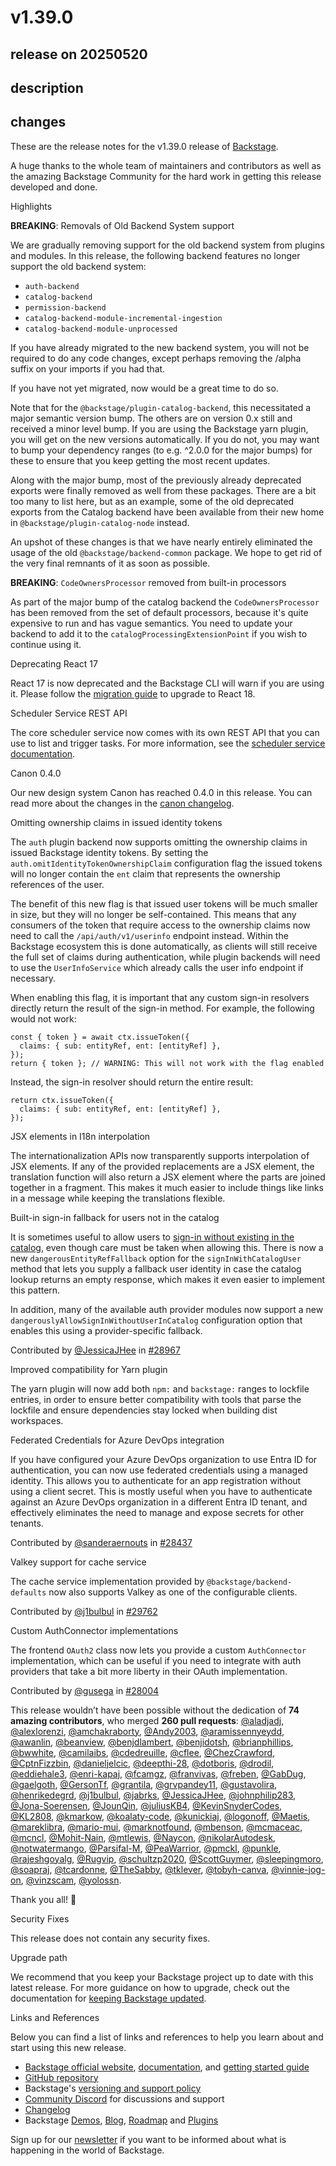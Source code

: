 # v1.39.0

## release on 20250520
## description
## changes
These are the release notes for the v1.39.0 release of <a href="https://backstage.io/" rel="nofollow">Backstage</a>.

A huge thanks to the whole team of maintainers and contributors as well as the amazing Backstage Community for the hard work in getting this release developed and done.

Highlights

<strong>BREAKING</strong>: Removals of Old Backend System support

We are gradually removing support for the old backend system from plugins and modules. In this release, the following backend features no longer support the old backend system:

* <code>auth-backend</code>
* <code>catalog-backend</code>
* <code>permission-backend</code>
* <code>catalog-backend-module-incremental-ingestion</code>
* <code>catalog-backend-module-unprocessed</code>

If you have already migrated to the new backend system, you will not be required to do any code changes, except perhaps removing the /alpha suffix on your imports if you had that.

If you have not yet migrated, now would be a great time to do so.

Note that for the <code>@backstage/plugin-catalog-backend</code>, this necessitated a major semantic version bump. The others are on version 0.x still and received a minor level bump. If you are using the Backstage yarn plugin, you will get on the new versions automatically. If you do not, you may want to bump your dependency ranges (to e.g. ^2.0.0 for the major bumps) for these to ensure that you keep getting the most recent updates.

Along with the major bump, most of the previously already deprecated exports were finally removed as well from these packages. There are a bit too many to list here, but as an example, some of the old deprecated exports from the Catalog backend have been available from their new home in <code>@backstage/plugin-catalog-node</code> instead.

An upshot of these changes is that we have nearly entirely eliminated the usage of the old <code>@backstage/backend-common</code> package. We hope to get rid of the very final remnants of it as soon as possible.

<strong>BREAKING</strong>: <code>CodeOwnersProcessor</code> removed from built-in processors

As part of the major bump of the catalog backend the <code>CodeOwnersProcessor</code> has been removed from the set of default processors, because it's quite expensive to run and has vague semantics. You need to update your backend to add it to the <code>catalogProcessingExtensionPoint</code> if you wish to continue using it.

Deprecating React 17

React 17 is now deprecated and the Backstage CLI will warn if you are using it. Please follow the <a href="https://backstage.io/docs/tutorials/react18-migration/" rel="nofollow">migration guide</a> to upgrade to React 18.

Scheduler Service REST API

The core scheduler service now comes with its own REST API that you can use to list and trigger tasks. For more information, see the <a href="https://backstage.io/docs/backend-system/core-services/scheduler" rel="nofollow">scheduler service documentation</a>.

Canon 0.4.0

Our new design system Canon has reached 0.4.0 in this release. You can read more about the changes in the <a href="https://canon.backstage.io/releases" rel="nofollow">canon changelog</a>.

Omitting ownership claims in issued identity tokens

The <code>auth</code> plugin backend now supports omitting the ownership claims in issued Backstage identity tokens. By setting the <code>auth.omitIdentityTokenOwnershipClaim</code> configuration flag the issued tokens will no longer contain the <code>ent</code> claim that represents the ownership references of the user.

The benefit of this new flag is that issued user tokens will be much smaller in size, but they will no longer be self-contained. This means that any consumers of the token that require access to the ownership claims now need to call the <code>/api/auth/v1/userinfo</code> endpoint instead. Within the Backstage ecosystem this is done automatically, as clients will still receive the full set of claims during authentication, while plugin backends will need to use the <code>UserInfoService</code> which already calls the user info endpoint if necessary.

When enabling this flag, it is important that any custom sign-in resolvers directly return the result of the sign-in method. For example, the following would not work:

    const { token } = await ctx.issueToken({
      claims: { sub: entityRef, ent: [entityRef] },
    });
    return { token }; // WARNING: This will not work with the flag enabled

Instead, the sign-in resolver should return the entire result:

    return ctx.issueToken({
      claims: { sub: entityRef, ent: [entityRef] },
    });

JSX elements in I18n interpolation

The internationalization APIs now transparently supports interpolation of JSX elements. If any of the provided replacements are a JSX element, the translation function will also return a JSX element where the parts are joined together in a fragment. This makes it much easier to include things like links in a message while keeping the translations flexible.

Built-in sign-in fallback for users not in the catalog

It is sometimes useful to allow users to <a href="https://backstage.io/docs/auth/identity-resolver#sign-in-without-users-in-the-catalog" rel="nofollow">sign-in without existing in the catalog</a>, even though care must be taken when allowing this. There is now a new <code>dangerousEntityRefFallback</code> option for the <code>signInWithCatalogUser</code> method that lets you supply a fallback user identity in case the catalog lookup returns an empty response, which makes it even easier to implement this pattern.

In addition, many of the available auth provider modules now support a new <code>dangerouslyAllowSignInWithoutUserInCatalog</code> configuration option that enables this using a provider-specific fallback.

Contributed by <a href="https://github.com/JessicaJHee">@JessicaJHee</a> in <a href="https://github.com/backstage/backstage/pull/28967" data-hovercard-type="pull_request" data-hovercard-url="/backstage/backstage/pull/28967/hovercard">#28967</a>

Improved compatibility for Yarn plugin

The yarn plugin will now add both <code>npm:</code> and <code>backstage:</code> ranges to lockfile entries, in order to ensure better compatibility with tools that parse the lockfile and ensure dependencies stay locked when building dist workspaces.

Federated Credentials for Azure DevOps integration

If you have configured your Azure DevOps organization to use Entra ID for authentication, you can now use federated credentials using a managed identity. This allows you to authenticate for an app registration without using a client secret. This is mostly useful when you have to authenticate against an Azure DevOps organization in a different Entra ID tenant, and effectively eliminates the need to manage and expose secrets for other tenants.

Contributed by <a href="https://github.com/sanderaernouts">@sanderaernouts</a> in <a href="https://github.com/backstage/backstage/pull/28437" data-hovercard-type="pull_request" data-hovercard-url="/backstage/backstage/pull/28437/hovercard">#28437</a>

Valkey support for cache service

The cache service implementation provided by <code>@backstage/backend-defaults</code> now also supports Valkey as one of the configurable clients.

Contributed by <a href="https://github.com/j1bulbul">@j1bulbul</a> in <a href="https://github.com/backstage/backstage/pull/29762" data-hovercard-type="pull_request" data-hovercard-url="/backstage/backstage/pull/29762/hovercard">#29762</a>

Custom AuthConnector implementations

The frontend <code>OAuth2</code> class now lets you provide a custom <code>AuthConnector</code> implementation, which can be useful if you need to integrate with auth providers that take a bit more liberty in their OAuth implementation.

Contributed by <a href="https://github.com/gusega">@gusega</a> in <a href="https://github.com/backstage/backstage/pull/28004" data-hovercard-type="pull_request" data-hovercard-url="/backstage/backstage/pull/28004/hovercard">#28004</a>

This release wouldn’t have been possible without the dedication of <strong>74 amazing contributors</strong>, who merged <strong>260 pull requests</strong>: <a class="user-mention notranslate" data-hovercard-type="user" data-hovercard-url="/users/aladjadj/hovercard" data-octo-click="hovercard-link-click" data-octo-dimensions="link_type:self" href="https://github.com/aladjadj">@aladjadj</a>, <a class="user-mention notranslate" data-hovercard-type="user" data-hovercard-url="/users/alexlorenzi/hovercard" data-octo-click="hovercard-link-click" data-octo-dimensions="link_type:self" href="https://github.com/alexlorenzi">@alexlorenzi</a>, <a class="user-mention notranslate" data-hovercard-type="user" data-hovercard-url="/users/amchakraborty/hovercard" data-octo-click="hovercard-link-click" data-octo-dimensions="link_type:self" href="https://github.com/amchakraborty">@amchakraborty</a>, <a class="user-mention notranslate" data-hovercard-type="user" data-hovercard-url="/users/Andy2003/hovercard" data-octo-click="hovercard-link-click" data-octo-dimensions="link_type:self" href="https://github.com/Andy2003">@Andy2003</a>, <a class="user-mention notranslate" data-hovercard-type="user" data-hovercard-url="/users/aramissennyeydd/hovercard" data-octo-click="hovercard-link-click" data-octo-dimensions="link_type:self" href="https://github.com/aramissennyeydd">@aramissennyeydd</a>, <a class="user-mention notranslate" data-hovercard-type="user" data-hovercard-url="/users/awanlin/hovercard" data-octo-click="hovercard-link-click" data-octo-dimensions="link_type:self" href="https://github.com/awanlin">@awanlin</a>, <a class="user-mention notranslate" data-hovercard-type="user" data-hovercard-url="/users/beanview/hovercard" data-octo-click="hovercard-link-click" data-octo-dimensions="link_type:self" href="https://github.com/beanview">@beanview</a>, <a class="user-mention notranslate" data-hovercard-type="user" data-hovercard-url="/users/benjdlambert/hovercard" data-octo-click="hovercard-link-click" data-octo-dimensions="link_type:self" href="https://github.com/benjdlambert">@benjdlambert</a>, <a class="user-mention notranslate" data-hovercard-type="user" data-hovercard-url="/users/benjidotsh/hovercard" data-octo-click="hovercard-link-click" data-octo-dimensions="link_type:self" href="https://github.com/benjidotsh">@benjidotsh</a>, <a class="user-mention notranslate" data-hovercard-type="user" data-hovercard-url="/users/brianphillips/hovercard" data-octo-click="hovercard-link-click" data-octo-dimensions="link_type:self" href="https://github.com/brianphillips">@brianphillips</a>, <a class="user-mention notranslate" data-hovercard-type="user" data-hovercard-url="/users/bwwhite/hovercard" data-octo-click="hovercard-link-click" data-octo-dimensions="link_type:self" href="https://github.com/bwwhite">@bwwhite</a>, <a class="user-mention notranslate" data-hovercard-type="user" data-hovercard-url="/users/camilaibs/hovercard" data-octo-click="hovercard-link-click" data-octo-dimensions="link_type:self" href="https://github.com/camilaibs">@camilaibs</a>, <a class="user-mention notranslate" data-hovercard-type="user" data-hovercard-url="/users/cdedreuille/hovercard" data-octo-click="hovercard-link-click" data-octo-dimensions="link_type:self" href="https://github.com/cdedreuille">@cdedreuille</a>, <a class="user-mention notranslate" data-hovercard-type="user" data-hovercard-url="/users/cflee/hovercard" data-octo-click="hovercard-link-click" data-octo-dimensions="link_type:self" href="https://github.com/cflee">@cflee</a>, <a class="user-mention notranslate" data-hovercard-type="user" data-hovercard-url="/users/ChezCrawford/hovercard" data-octo-click="hovercard-link-click" data-octo-dimensions="link_type:self" href="https://github.com/ChezCrawford">@ChezCrawford</a>, <a class="user-mention notranslate" data-hovercard-type="user" data-hovercard-url="/users/CptnFizzbin/hovercard" data-octo-click="hovercard-link-click" data-octo-dimensions="link_type:self" href="https://github.com/CptnFizzbin">@CptnFizzbin</a>, <a class="user-mention notranslate" data-hovercard-type="user" data-hovercard-url="/users/danieljelcic/hovercard" data-octo-click="hovercard-link-click" data-octo-dimensions="link_type:self" href="https://github.com/danieljelcic">@danieljelcic</a>, <a class="user-mention notranslate" data-hovercard-type="user" data-hovercard-url="/users/deepthi-28/hovercard" data-octo-click="hovercard-link-click" data-octo-dimensions="link_type:self" href="https://github.com/deepthi-28">@deepthi-28</a>, <a class="user-mention notranslate" data-hovercard-type="user" data-hovercard-url="/users/dotboris/hovercard" data-octo-click="hovercard-link-click" data-octo-dimensions="link_type:self" href="https://github.com/dotboris">@dotboris</a>, <a class="user-mention notranslate" data-hovercard-type="user" data-hovercard-url="/users/drodil/hovercard" data-octo-click="hovercard-link-click" data-octo-dimensions="link_type:self" href="https://github.com/drodil">@drodil</a>, <a class="user-mention notranslate" data-hovercard-type="user" data-hovercard-url="/users/eddiehale3/hovercard" data-octo-click="hovercard-link-click" data-octo-dimensions="link_type:self" href="https://github.com/eddiehale3">@eddiehale3</a>, <a class="user-mention notranslate" data-hovercard-type="user" data-hovercard-url="/users/enri-kapaj/hovercard" data-octo-click="hovercard-link-click" data-octo-dimensions="link_type:self" href="https://github.com/enri-kapaj">@enri-kapaj</a>, <a class="user-mention notranslate" data-hovercard-type="user" data-hovercard-url="/users/fcamgz/hovercard" data-octo-click="hovercard-link-click" data-octo-dimensions="link_type:self" href="https://github.com/fcamgz">@fcamgz</a>, <a class="user-mention notranslate" data-hovercard-type="user" data-hovercard-url="/users/franvivas/hovercard" data-octo-click="hovercard-link-click" data-octo-dimensions="link_type:self" href="https://github.com/franvivas">@franvivas</a>, <a class="user-mention notranslate" data-hovercard-type="user" data-hovercard-url="/users/freben/hovercard" data-octo-click="hovercard-link-click" data-octo-dimensions="link_type:self" href="https://github.com/freben">@freben</a>, <a class="user-mention notranslate" data-hovercard-type="user" data-hovercard-url="/users/GabDug/hovercard" data-octo-click="hovercard-link-click" data-octo-dimensions="link_type:self" href="https://github.com/GabDug">@GabDug</a>, <a class="user-mention notranslate" data-hovercard-type="user" data-hovercard-url="/users/gaelgoth/hovercard" data-octo-click="hovercard-link-click" data-octo-dimensions="link_type:self" href="https://github.com/gaelgoth">@gaelgoth</a>, <a class="user-mention notranslate" data-hovercard-type="user" data-hovercard-url="/users/GersonTf/hovercard" data-octo-click="hovercard-link-click" data-octo-dimensions="link_type:self" href="https://github.com/GersonTf">@GersonTf</a>, <a class="user-mention notranslate" data-hovercard-type="user" data-hovercard-url="/users/grantila/hovercard" data-octo-click="hovercard-link-click" data-octo-dimensions="link_type:self" href="https://github.com/grantila">@grantila</a>, <a class="user-mention notranslate" data-hovercard-type="user" data-hovercard-url="/users/grvpandey11/hovercard" data-octo-click="hovercard-link-click" data-octo-dimensions="link_type:self" href="https://github.com/grvpandey11">@grvpandey11</a>, <a class="user-mention notranslate" data-hovercard-type="user" data-hovercard-url="/users/gustavolira/hovercard" data-octo-click="hovercard-link-click" data-octo-dimensions="link_type:self" href="https://github.com/gustavolira">@gustavolira</a>, <a class="user-mention notranslate" data-hovercard-type="user" data-hovercard-url="/users/henrikedegrd/hovercard" data-octo-click="hovercard-link-click" data-octo-dimensions="link_type:self" href="https://github.com/henrikedegrd">@henrikedegrd</a>, <a class="user-mention notranslate" data-hovercard-type="user" data-hovercard-url="/users/j1bulbul/hovercard" data-octo-click="hovercard-link-click" data-octo-dimensions="link_type:self" href="https://github.com/j1bulbul">@j1bulbul</a>, <a class="user-mention notranslate" data-hovercard-type="user" data-hovercard-url="/users/jabrks/hovercard" data-octo-click="hovercard-link-click" data-octo-dimensions="link_type:self" href="https://github.com/jabrks">@jabrks</a>, <a class="user-mention notranslate" data-hovercard-type="user" data-hovercard-url="/users/JessicaJHee/hovercard" data-octo-click="hovercard-link-click" data-octo-dimensions="link_type:self" href="https://github.com/JessicaJHee">@JessicaJHee</a>, <a class="user-mention notranslate" data-hovercard-type="user" data-hovercard-url="/users/johnphilip283/hovercard" data-octo-click="hovercard-link-click" data-octo-dimensions="link_type:self" href="https://github.com/johnphilip283">@johnphilip283</a>, <a class="user-mention notranslate" data-hovercard-type="user" data-hovercard-url="/users/Jona-Soerensen/hovercard" data-octo-click="hovercard-link-click" data-octo-dimensions="link_type:self" href="https://github.com/Jona-Soerensen">@Jona-Soerensen</a>, <a class="user-mention notranslate" data-hovercard-type="user" data-hovercard-url="/users/JounQin/hovercard" data-octo-click="hovercard-link-click" data-octo-dimensions="link_type:self" href="https://github.com/JounQin">@JounQin</a>, <a class="user-mention notranslate" data-hovercard-type="user" data-hovercard-url="/users/juliusKB4/hovercard" data-octo-click="hovercard-link-click" data-octo-dimensions="link_type:self" href="https://github.com/juliusKB4">@juliusKB4</a>, <a class="user-mention notranslate" data-hovercard-type="user" data-hovercard-url="/users/KevinSnyderCodes/hovercard" data-octo-click="hovercard-link-click" data-octo-dimensions="link_type:self" href="https://github.com/KevinSnyderCodes">@KevinSnyderCodes</a>, <a class="user-mention notranslate" data-hovercard-type="user" data-hovercard-url="/users/KL2808/hovercard" data-octo-click="hovercard-link-click" data-octo-dimensions="link_type:self" href="https://github.com/KL2808">@KL2808</a>, <a class="user-mention notranslate" data-hovercard-type="user" data-hovercard-url="/users/kmarkow/hovercard" data-octo-click="hovercard-link-click" data-octo-dimensions="link_type:self" href="https://github.com/kmarkow">@kmarkow</a>, <a class="user-mention notranslate" data-hovercard-type="user" data-hovercard-url="/users/koalaty-code/hovercard" data-octo-click="hovercard-link-click" data-octo-dimensions="link_type:self" href="https://github.com/koalaty-code">@koalaty-code</a>, <a class="user-mention notranslate" data-hovercard-type="user" data-hovercard-url="/users/kunickiaj/hovercard" data-octo-click="hovercard-link-click" data-octo-dimensions="link_type:self" href="https://github.com/kunickiaj">@kunickiaj</a>, <a class="user-mention notranslate" data-hovercard-type="user" data-hovercard-url="/users/logonoff/hovercard" data-octo-click="hovercard-link-click" data-octo-dimensions="link_type:self" href="https://github.com/logonoff">@logonoff</a>, <a class="user-mention notranslate" data-hovercard-type="user" data-hovercard-url="/users/Maetis/hovercard" data-octo-click="hovercard-link-click" data-octo-dimensions="link_type:self" href="https://github.com/Maetis">@Maetis</a>, <a class="user-mention notranslate" data-hovercard-type="user" data-hovercard-url="/users/mareklibra/hovercard" data-octo-click="hovercard-link-click" data-octo-dimensions="link_type:self" href="https://github.com/mareklibra">@mareklibra</a>, <a class="user-mention notranslate" data-hovercard-type="user" data-hovercard-url="/users/mario-mui/hovercard" data-octo-click="hovercard-link-click" data-octo-dimensions="link_type:self" href="https://github.com/mario-mui">@mario-mui</a>, <a class="user-mention notranslate" data-hovercard-type="user" data-hovercard-url="/users/marknotfound/hovercard" data-octo-click="hovercard-link-click" data-octo-dimensions="link_type:self" href="https://github.com/marknotfound">@marknotfound</a>, <a class="user-mention notranslate" data-hovercard-type="user" data-hovercard-url="/users/mbenson/hovercard" data-octo-click="hovercard-link-click" data-octo-dimensions="link_type:self" href="https://github.com/mbenson">@mbenson</a>, <a class="user-mention notranslate" data-hovercard-type="user" data-hovercard-url="/users/mcmaceac/hovercard" data-octo-click="hovercard-link-click" data-octo-dimensions="link_type:self" href="https://github.com/mcmaceac">@mcmaceac</a>, <a class="user-mention notranslate" data-hovercard-type="user" data-hovercard-url="/users/mcncl/hovercard" data-octo-click="hovercard-link-click" data-octo-dimensions="link_type:self" href="https://github.com/mcncl">@mcncl</a>, <a class="user-mention notranslate" data-hovercard-type="user" data-hovercard-url="/users/Mohit-Nain/hovercard" data-octo-click="hovercard-link-click" data-octo-dimensions="link_type:self" href="https://github.com/Mohit-Nain">@Mohit-Nain</a>, <a class="user-mention notranslate" data-hovercard-type="user" data-hovercard-url="/users/mtlewis/hovercard" data-octo-click="hovercard-link-click" data-octo-dimensions="link_type:self" href="https://github.com/mtlewis">@mtlewis</a>, <a class="user-mention notranslate" data-hovercard-type="user" data-hovercard-url="/users/Naycon/hovercard" data-octo-click="hovercard-link-click" data-octo-dimensions="link_type:self" href="https://github.com/Naycon">@Naycon</a>, <a class="user-mention notranslate" data-hovercard-type="user" data-hovercard-url="/users/nikolarAutodesk/hovercard" data-octo-click="hovercard-link-click" data-octo-dimensions="link_type:self" href="https://github.com/nikolarAutodesk">@nikolarAutodesk</a>, <a class="user-mention notranslate" data-hovercard-type="user" data-hovercard-url="/users/notwatermango/hovercard" data-octo-click="hovercard-link-click" data-octo-dimensions="link_type:self" href="https://github.com/notwatermango">@notwatermango</a>, <a class="user-mention notranslate" data-hovercard-type="user" data-hovercard-url="/users/Parsifal-M/hovercard" data-octo-click="hovercard-link-click" data-octo-dimensions="link_type:self" href="https://github.com/Parsifal-M">@Parsifal-M</a>, <a class="user-mention notranslate" data-hovercard-type="user" data-hovercard-url="/users/PeaWarrior/hovercard" data-octo-click="hovercard-link-click" data-octo-dimensions="link_type:self" href="https://github.com/PeaWarrior">@PeaWarrior</a>, <a class="user-mention notranslate" data-hovercard-type="user" data-hovercard-url="/users/pmckl/hovercard" data-octo-click="hovercard-link-click" data-octo-dimensions="link_type:self" href="https://github.com/pmckl">@pmckl</a>, <a class="user-mention notranslate" data-hovercard-type="user" data-hovercard-url="/users/punkle/hovercard" data-octo-click="hovercard-link-click" data-octo-dimensions="link_type:self" href="https://github.com/punkle">@punkle</a>, <a class="user-mention notranslate" data-hovercard-type="user" data-hovercard-url="/users/rajeshgoyalg/hovercard" data-octo-click="hovercard-link-click" data-octo-dimensions="link_type:self" href="https://github.com/rajeshgoyalg">@rajeshgoyalg</a>, <a class="user-mention notranslate" data-hovercard-type="user" data-hovercard-url="/users/Rugvip/hovercard" data-octo-click="hovercard-link-click" data-octo-dimensions="link_type:self" href="https://github.com/Rugvip">@Rugvip</a>, <a class="user-mention notranslate" data-hovercard-type="user" data-hovercard-url="/users/schultzp2020/hovercard" data-octo-click="hovercard-link-click" data-octo-dimensions="link_type:self" href="https://github.com/schultzp2020">@schultzp2020</a>, <a class="user-mention notranslate" data-hovercard-type="user" data-hovercard-url="/users/ScottGuymer/hovercard" data-octo-click="hovercard-link-click" data-octo-dimensions="link_type:self" href="https://github.com/ScottGuymer">@ScottGuymer</a>, <a class="user-mention notranslate" data-hovercard-type="user" data-hovercard-url="/users/sleepingmoro/hovercard" data-octo-click="hovercard-link-click" data-octo-dimensions="link_type:self" href="https://github.com/sleepingmoro">@sleepingmoro</a>, <a class="user-mention notranslate" data-hovercard-type="user" data-hovercard-url="/users/soapraj/hovercard" data-octo-click="hovercard-link-click" data-octo-dimensions="link_type:self" href="https://github.com/soapraj">@soapraj</a>, <a class="user-mention notranslate" data-hovercard-type="user" data-hovercard-url="/users/tcardonne/hovercard" data-octo-click="hovercard-link-click" data-octo-dimensions="link_type:self" href="https://github.com/tcardonne">@tcardonne</a>, <a class="user-mention notranslate" data-hovercard-type="user" data-hovercard-url="/users/TheSabby/hovercard" data-octo-click="hovercard-link-click" data-octo-dimensions="link_type:self" href="https://github.com/TheSabby">@TheSabby</a>, <a class="user-mention notranslate" data-hovercard-type="user" data-hovercard-url="/users/tklever/hovercard" data-octo-click="hovercard-link-click" data-octo-dimensions="link_type:self" href="https://github.com/tklever">@tklever</a>, <a class="user-mention notranslate" data-hovercard-type="user" data-hovercard-url="/users/tobyh-canva/hovercard" data-octo-click="hovercard-link-click" data-octo-dimensions="link_type:self" href="https://github.com/tobyh-canva">@tobyh-canva</a>, <a class="user-mention notranslate" data-hovercard-type="user" data-hovercard-url="/users/vinnie-jog-on/hovercard" data-octo-click="hovercard-link-click" data-octo-dimensions="link_type:self" href="https://github.com/vinnie-jog-on">@vinnie-jog-on</a>, <a class="user-mention notranslate" data-hovercard-type="user" data-hovercard-url="/users/vinzscam/hovercard" data-octo-click="hovercard-link-click" data-octo-dimensions="link_type:self" href="https://github.com/vinzscam">@vinzscam</a>, <a class="user-mention notranslate" data-hovercard-type="user" data-hovercard-url="/users/yolossn/hovercard" data-octo-click="hovercard-link-click" data-octo-dimensions="link_type:self" href="https://github.com/yolossn">@yolossn</a>.  

Thank you all! 🙏

Security Fixes

This release does not contain any security fixes.

Upgrade path

We recommend that you keep your Backstage project up to date with this latest release. For more guidance on how to upgrade, check out the documentation for <a href="https://backstage.io/docs/getting-started/keeping-backstage-updated" rel="nofollow">keeping Backstage updated</a>.

Links and References

Below you can find a list of links and references to help you learn about and start using this new release.

* <a href="https://backstage.io/" rel="nofollow">Backstage official website</a>, <a href="https://backstage.io/docs/" rel="nofollow">documentation</a>, and <a href="https://backstage.io/docs/getting-started/" rel="nofollow">getting started guide</a>
* <a href="https://github.com/backstage/backstage">GitHub repository</a>
* Backstage's <a href="https://backstage.io/docs/overview/versioning-policy" rel="nofollow">versioning and support policy</a>
* <a href="https://discord.gg/backstage-687207715902193673" rel="nofollow">Community Discord</a> for discussions and support
* <a href="https://github.com/backstage/backstage/tree/master/docs/releases/v1.39.0-changelog.md">Changelog</a>
* Backstage <a href="https://backstage.io/demos" rel="nofollow">Demos</a>, <a href="https://backstage.io/blog" rel="nofollow">Blog</a>, <a href="https://backstage.io/docs/overview/roadmap" rel="nofollow">Roadmap</a> and <a href="https://backstage.io/plugins" rel="nofollow">Plugins</a>

Sign up for our <a href="https://info.backstage.spotify.com/newsletter_subscribe" rel="nofollow">newsletter</a> if you want to be informed about what is happening in the world of Backstage.

